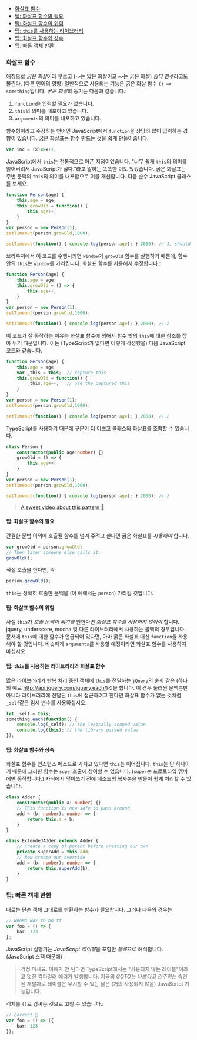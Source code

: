 * [화살표 함수](#화살표-함수)
* [팁: 화살표 함수의 필요](#팁-화살표-함수의-필요)
* [팁: 화살표 함수의 위험](#팁-화살표-함수의-위험)
* [팁: `this`를 사용하는 라이브러리](#팁-this를-사용하는-라이브러리와-화살표-함수)
* [팁: 화살표 함수와 상속](#팁-화살표-함수와-상속)
* [팁: 빠른 객체 반환](#팁-빠른-객체-반환)

### 화살표 함수

애칭으로 *굵은 화살*이라 부르고 (`->`는 얇은 화살이고 `=>`는 굵은 화살) *람다 함수*라고도 불린다. (다른 언어의 영향) 일반적으로 사용되는 기능은 굵은 화살 함수 `() => something`입니다. *굵은 화살*의 동기는 다음과 같습니다.:
1. `function`을 입력할 필요가 없습니다.
1. `this`의 의미를 내포하고 있습니다.
1. `arguments`의 의미를 내포하고 있습니다.

함수형이라고 주장하는 언어인 JavaScript에서 `function`을 상당히 많이 입력하는 경향이 있습니다. 굵은 화살표는 함수 만드는 것을 쉽게 만들어줍니다. 
```ts
var inc = (x)=>x+1;
```
JavaScript에서 `this`는 전통적으로 아픈 지점이었습니다. "너무 쉽게 `this`의 의미를 잃어버려서 JavaScript가 싫다."라고 말하는 똑똑한 이도 있었습니다. 굵은 화살표는 주변 문맥의 `this`의 의미를 내포함으로 이를 개선합니다. 다음 순수 JavaScript 클래스를 보세요.

```ts
function Person(age) {
    this.age = age;
    this.growOld = function() {
        this.age++;
    }
}
var person = new Person(1);
setTimeout(person.growOld,1000);

setTimeout(function() { console.log(person.age); },2000); // 1, should have been 2
```
브라우저에서 이 코드를 수행시키면 `window`가 `growOld` 함수를 실행하기 때문에, 함수 안의 `this`는 `window`를 가리킵니다. 화살표 함수를 사용해서 수정합니다.:
```ts
function Person(age) {
    this.age = age;
    this.growOld = () => {
        this.age++;
    }
}
var person = new Person(1);
setTimeout(person.growOld,1000);

setTimeout(function() { console.log(person.age); },2000); // 2
```
이 코드가 잘 동작하는 이유는 화살표 함수에 의해서 함수 밖의 `this`에 대한 참조를 잡아 두기 때문입니다. 이는 (TypeScript가 없다면 이렇게 작성했을) 다음 JavaScript 코드와 같습니다.
```ts
function Person(age) {
    this.age = age;
    var _this = this;  // capture this
    this.growOld = function() {
        _this.age++;   // use the captured this
    }
}
var person = new Person(1);
setTimeout(person.growOld,1000);

setTimeout(function() { console.log(person.age); },2000); // 2
```
TypeScript를 사용하기 때문에 구문이 더 이쁘고 클래스와 화살표를 조합할 수 있습니다.
```ts
class Person {
    constructor(public age:number) {}
    growOld = () => {
        this.age++;
    }
}
var person = new Person(1);
setTimeout(person.growOld,1000);

setTimeout(function() { console.log(person.age); },2000); // 2
```

> [A sweet video about this pattern 🌹](https://egghead.io/lessons/typescript-make-usages-of-this-safe-in-class-methods)

#### 팁: 화살표 함수의 필요
간결한 문법 이외에 호출될 함수를 넘겨 주려고 한다면 굵은 화살표를 *사용해야* 합니다.
```ts
var growOld = person.growOld;
// Then later someone else calls it:
growOld();
```
직접 호출을 한다면, 즉
```ts
person.growOld();
```
`this`는 정확히 호출한 문맥을 (이 예에서는 `person`) 가리킬 것입니다.

#### 팁: 화살표 함수의 위험

사실 `this`가 *호출 문맥이 되기를* 원한다면 *화살표 함수를 사용하지 않아야* 합니다. jquery, underscore, mocha 및 다른 라이브러리에서 사용하는 콜백의 경우입니다. 문서에 `this`에 대한 함수가 언급되어 있다면, 아마 굵은 화살표 대신 `function`을 사용해야 할 것입니다. 비슷하게 `arguments`를 사용할 예정이라면 화살표 함수를 사용하지 마십시오. 

#### 팁: `this`를 사용하는 라이브러리와 화살표 함수
많은 라이브러리가 반복 처리 중인 객체에 `this`를 전달하는 `jQuery`의 순회 같은 (하나의 예로 http://api.jquery.com/jquery.each/)것을 합니다. 이 경우 둘러싼 문맥뿐만 아니라 라이브러리에 전달된 `this`에 접근하려고 한다면 화살표 함수가 없는 것처럼 `_self`같은 임시 변수를 사용하십시오. 

```ts
let _self = this;
something.each(function() {
    console.log(_self); // the lexically scoped value
    console.log(this); // the library passed value
});
```

#### 팁: 화살표 함수와 상속

화살표 함수를 인스턴스 메소드로 가지고 있다면 `this`는 이어집니다. `this`는 단 하나이기 때문에 그러한 함수는 `super`호출에 참여할 수 없습니다. (`super`는 프로토타입 멤버에만 동작합니다.) 자식에서 덮어쓰기 전에 메소드의 복사본을 만들어 쉽게 처리할 수 있습니다.

```ts
class Adder {
    constructor(public a: number) {}
    // This function is now safe to pass around
    add = (b: number): number => {
        return this.a + b;
    }
}

class ExtendedAdder extends Adder {
    // Create a copy of parent before creating our own
    private superAdd = this.add;
    // Now create our override
    add = (b: number): number => {
        return this.superAdd(b);
    }
}
```

### 팁: 빠른 객체 반환

때로는 단순 객체 그대로를 반환하는 함수가 필요합니다. 그러나 다음의 경우는

```ts
// WRONG WAY TO DO IT
var foo = () => {
    bar: 123
};
```
JavaScript 실행기는 *JavaScript 레이블*을 포함한 *블록*으로 해석합니다. (JavaScript 스펙 때문에)

> 걱정 마세요. 이해가 안 된다면 TypeScript에서는 "사용되지 않는 레이블"이라고 멋진 컴파일러 에러가 발생합니다. 지금의 *GOTO는 나쁘다고 간주하는* 숙련된 개발자로 레이블은 무시할 수 있는 낡은 (거의 사용되지 않음) JavaScript 기능입니다.  

객체를 `()`로 감싸는 것으로 고칠 수 있습니다.:

```ts
// Correct 🌹
var foo = () => ({
    bar: 123
});
```
